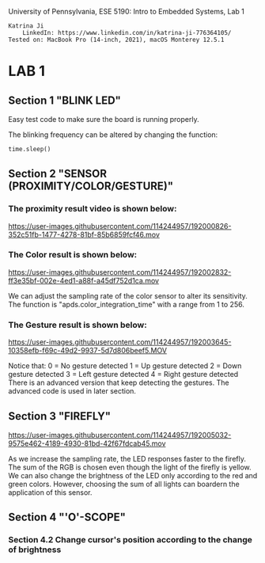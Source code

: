 University of Pennsylvania, ESE 5190: Intro to Embedded Systems, Lab 1

    Katrina Ji
        LinkedIn: https://www.linkedin.com/in/katrina-ji-776364105/
    Tested on: MacBook Pro (14-inch, 2021), macOS Monterey 12.5.1

# LAB 1
## Section 1 "BLINK LED"

Easy test code to make sure the board is running properly.

The blinking frequency can be altered by changing the function:
```python
time.sleep()
```

## Section 2 "SENSOR (PROXIMITY/COLOR/GESTURE)"

### The proximity result video is shown below:

https://user-images.githubusercontent.com/114244957/192000826-352c51fb-1477-4278-81bf-85b6859fcf46.mov

### The Color result is shown below:

https://user-images.githubusercontent.com/114244957/192002832-ff3e35bf-002e-4ed1-a88f-a45df752d1ca.mov

We can adjust the sampling rate of the color sensor to alter its sensitivity.
The function is "apds.color_integration_time" with a range from 1 to 256.

### The Gesture result is shown below:
https://user-images.githubusercontent.com/114244957/192003645-10358efb-f69c-49d2-9937-5d7d806beef5.MOV

Notice that:
    0 = No gesture detected
    1 = Up gesture detected
    2 = Down gesture detected
    3 = Left gesture detected
    4 = Right gesture detected
 There is an advanced version that keep detecting the gestures. The advanced code is used in later section.

## Section 3 "FIREFLY"

https://user-images.githubusercontent.com/114244957/192005032-9575e462-4189-4930-81bd-42f67fdcab45.mov

As we increase the sampling rate, the LED responses faster to the firefly.
The sum of the RGB is chosen even though the light of the firefly is yellow. We can also change the brightness of the LED only according to the red and green colors. However, choosing the sum of all lights can boardern the application of this sensor.

## Section 4 "'O'-SCOPE"

### Section 4.2 Change cursor's position according to the change of brightness







